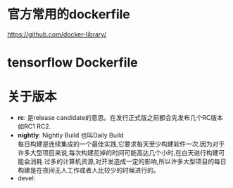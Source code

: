 



# 官方常用的dockerfile

https://github.com/docker-library/


# tensorflow Dockerfile



#



# 关于版本

- **rc**: 是release candidate的意思。在发行正式版之前都会先发布几个RC版本  如RC1  RC2.
- **nightly**: Nightly Build    也叫Daily Build <br>
每日构建是连续集成的一个最佳实践,它要求每天至少构建软件一次.因为对于许多大型项目来说,每次构建花掉的时间可能高达几个小时,在白天进行构建可能会消耗 过多的计算机资源,对开发造成一定的影响,所以许多大型项目的每日构建是在夜间无人工作或者人比较少的时候进行的。
- devel: 

